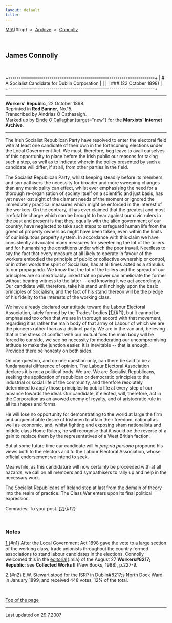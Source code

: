 ```yaml
---
layout: default
title: 
---
```

[MIA](../../../../index.htm){#top}  \> 
[Archive](../../../index.htm)  \>  [Connolly](../../index.htm)

 

## James Connolly

 

+-----------------------------------------------------------------------+
| # A Socialist Candidate for Dublin Corporation                        |
|                                                                       |
| ### (22 October 1898)                                                 |
+-----------------------------------------------------------------------+

------------------------------------------------------------------------

**Workers' Republic**, 22 October 1898.\
Reprinted in **Red Banner**, No.15.\
Transcribed by Aindrias Ó Cathasaigh.\
Marked up by [Einde
O'Callaghan](../../../../admin/volunteers/biographies/eocallaghan.htm){target="new"}
for the **Marxists' Internet Archive**.

------------------------------------------------------------------------

The Irish Socialist Republican Party have resolved to enter the
electoral field with at least one candidate of their own in the
forthcoming elections under the Local Government Act. We must,
therefore, beg leave to avail ourselves of this opportunity to place
before the Irish public our reasons for taking such a step, as well as
to indicate wherein the policy presented by such a candidate will
differ, if at all, from other parties in the field.

The Socialist Republican Party, whilst keeping steadily before its
members and sympathisers the necessity for broader and more sweeping
changes than any municipality can effect, whilst ever emphasising the
need for a thorough re-organisation of society itself on a scientific
and just basis, has yet never lost sight of the clamant needs of the
moment or ignored the immediately practical measures which might be
enforced in the interest of the workers. On the contrary, it has ever
claimed that the greatest and most irrefutable charge which can be
brought to bear against our civic rulers in the past and present is that
they, equally with the alien government of our country, have neglected
to take such steps to safeguard human life from the greed of property
owners as might have been taken, even within the limits of our
iniquitous property system. In accordance with this claim we have
consistently advocated many measures for sweetening the lot of the
toilers and for humanising the conditions under which the poor travail.
Needless to say the fact that every measure at all likely to operate in
favour of the workers embodied the principle of public or collective
ownership or control, or in other words the spirit of Socialism, has at
all times acted as a stimulus to our propaganda. We know that the lot of
the toilers and the spread of our principles are so inextricably linked
that no power can ameliorate the former without bearing witness to the
latter -- and knowing it we act accordingly. Our candidate will,
therefore, take his stand unflinchingly upon the basic principles of
Socialism, and the fact of his stand thereon will be the pledge of his
fidelity to the interests of the working class.

We have already declared our attitude toward the Labour Electoral
Association, lately formed by the Trades' bodies [\[1\]](#n1){#f1}, but
it cannot be emphasised too often that we are in thorough accord with
that movement, regarding it as rather the main body of that army of
Labour of which we are the pioneers rather than as a distinct party. We
are in the van and, believing that in the stress of conflict with our
mutual foes the main body will be forced to our side, we see no
necessity for moderating our uncompromising attitude to make the
junction easier. It is inevitable -- that is enough. Provided there be
honesty on both sides.

On one question, and on one question only, can there be said to be a
fundamental difference of opinion. The Labour Electoral Association
declares it is not a political body. We are. We are Socialist
Republicans, seeking the application of republican or democratic
principles to the industrial or social life of the community, and
therefore resolutely determined to apply those principles to public life
at every step of our advance towards the ideal. Our candidate, if
elected, will, therefore, act in the Corporation as an avowed enemy of
royalty, and of aristocratic rule in all its shapes and forms.

He will lose no opportunity for demonstrating to the world at large the
firm and unquenchable desire of Irishmen to attain their freedom,
national as well as economic, and, whilst fighting and exposing sham
nationalists and middle class Home Rulers, he will recognise that it
would be the reverse of a gain to replace them by the representatives of
a West British faction.

But at some future time our candidate will *in propria persona* propound
his views both to the electors and to the Labour Electoral Association,
whose official endorsement we intend to seek.

Meanwhile, as this candidature will now certainly be proceeded with at
all hazards, we call on all members and sympathisers to rally up and
help in the necessary work.

The Socialist Republicans of Ireland step at last from the domain of
theory into the realm of practice. The Class War enters upon its final
political expression.

Comrades: To your post. [\[2\]](#n2){#f2}

 

### Notes

[1.](#f1){#n1} After the Local Government Act 1898 gave the vote to a
large section of the working class, trade unionists throughout the
country formed associations to stand labour candidates in the elections.
Connolly welcomed this in the [editorial](../08/laborrep.htm){.mia} of
the August 27 **Workers#8217; Republic**: see **Collected Works II**
(New Books, 1988), p.227-9.

[2.](#f2){#n2} E.W. Stewart stood for the ISRP in Dublin#8217;s North
Dock Ward in January 1899, and received 448 votes, 12% of the total.

 

[Top of the page](#top)

------------------------------------------------------------------------

Last updated on 29.7.2007
